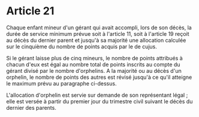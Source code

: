 # Article 21

Chaque enfant mineur d'un gérant qui avait accompli, lors de son décès, la durée de service minimum prévue soit à l'article 11, soit à l'article 19 reçoit au décès du dernier parent et jusqu'à sa majorité une allocation calculée sur le cinquième du nombre de points acquis par le de cujus.

Si le gérant laisse plus de cinq mineurs, le nombre de points attribués à chacun d'eux est égal au nombre total de points inscrits au compte du gérant divisé par le nombre d'orphelins. A la majorité ou au décès d'un orphelin, le nombre de points des autres est révisé jusqu'à ce qu'il atteigne le maximum prévu au paragraphe ci-dessus.

L'allocation d'orphelin est servie sur demande de son représentant légal ; elle est versée à partir du premier jour du trimestre civil suivant le décès du dernier des parents.
